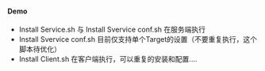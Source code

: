 #### Demo
- Install Service.sh 与 Install Svervice conf.sh 在服务端执行
- Install Svervice conf.sh 目前仅支持单个Target的设置（不要重复执行，这个脚本待优化）
- Install Client.sh 在客户端执行，可以重复的安装和配置....

